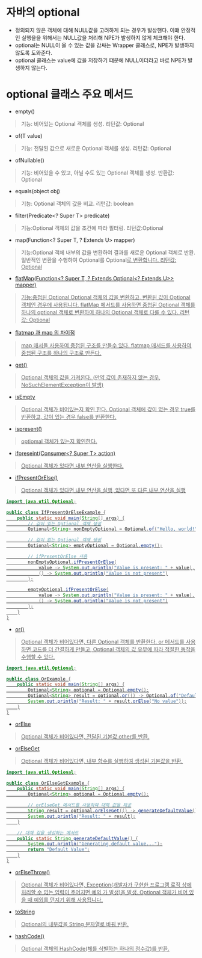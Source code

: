 # 자바의 optional
- 정의되지 않은 객체에 대해 NULL값을 고려하게 되는 경우가 발상핸다. 이떄 안정적인 실행을을 위해서는 NULL값을 처리해 NPE가 발생하지 않게 체크해야 한다.
- optional는 NULL이 올 수 있는 값을 감싸는 Wrapper 클래스로, NPE가 발생하지 않도록 도와준다.
- optional 클래스는 value에 값을 저장하기 떄문에 NULL이더라고 바로 NPE가 발생하지 않는다.
# optional 클래스 주요 메서드
- empty()
> 기능: 비어있는 Optional 객체를 생성.
> 리턴값: Optional<T>
- of(T value)
> 기능: 전달된 값으로 새로운 Optional 객체를 생성.
>리턴값: Optional<T>
- ofNullable()
> 기능: 비어있을 수 있고, 아닐 수도 있는 Optional 객체를 생성.
>반환값: Optional<T>
- equals(object obj)
> 기능: Optional 객체의 값을 비교.
> 리턴값: boolean
- filter(Predicate<? Super T> predicate)
>기능:Optional 객체의 값을 조건에 따라 필터링.
>리턴값:Optional
- map(Function<? Super T, ? Extends U> mapper)
>기능:Optional 객체 내부의 값을 변환하여 결과를 새로운 Optional 객체로 반환.
>  일반적인 변환을 수행하여 Optional<T>를 Optional<U>로 변환합니다.
>리턴값: Optional<U>
- flatMap(Function<? Super T, ? Extends Optional<? Extends U>> mapper)
> 기능:중첩된 Optional
> Optional 객체의 값을 변환하고, 변환된 값이 Optional 객체인 경우에 사용됩니다.
>flatMap 메서드를 사용하면 중첩된 Optional 객체를 하나의 optional 객체로 변환하여  하나의 Optional 객체로 다룰 수 있다.
> 리턴값: Optional<U> 
- flatmap 과 map 의 차이점
> map 매서들 사용하여 중첩된 구조를 만들수 있다.
> flatmap 매서드를 사용하여 중첩된 구조를 하나의 구조로 만든다.
- get()
> Optional 객체의 값을 가져온다.
(만약 값이 존재하지 않는 경우, NoSuchElementException이 발생)
- isEmpty
> Optional 객체가 비어있는지 확인 한다.
>Optional 객체에 값이 없는 경우 true를 반환하고, 값이 있는 경우 false를 반환한다.
- ispresent()
> optiomal 객체가 있는지 확인한다.
- ifpreseint(Consumer<? Super T> action)
> Optional 객체가 있다면 내부 연산을 실행한다.
-  ifPresentOrElse()
> Optional 객체가 있다면 내부 연산을 실행, 없다면 또 다른 내부 연산을 실행
```java
import java.util.Optional;

public class IfPresentOrElseExample {
    public static void main(String[] args) {
        // 값이 있는 Optional 객체 생성
        Optional<String> nonEmptyOptional = Optional.of("Hello, world!");

        // 값이 없는 Optional 객체 생성
        Optional<String> emptyOptional = Optional.empty();

        // ifPresentOrElse 사용
        nonEmptyOptional.ifPresentOrElse(
            value -> System.out.println("Value is present: " + value),
            () -> System.out.println("Value is not present")
        );

        emptyOptional.ifPresentOrElse(
            value -> System.out.println("Value is present: " + value),
            () -> System.out.println("Value is not present")
        );
    }
}
```
- or()
> Optional 객체가 비어있다면, 다른 Optional 객체를 반환한다.
> or 메서드를 사용하면 코드를 더 간결하게 만들고, Optional 객체의 값 유무에 따라 적절한 동작을 수행할 수 있다.
```java
import java.util.Optional;

public class OrExample {
    public static void main(String[] args) {
        Optional<String> optional = Optional.empty();
        Optional<String> result = optional.or(() -> Optional.of("Default Value"));
        System.out.println("Result: " + result.orElse("No value"));
    }
}
```
- orElse
>  Optional 객체가 비어있다면, 전달된 기본값 other를 반환.
- orElseGet
>  Optional 객체가 비어있다면, 내부 함수를 실행하여 생성된 기본값을 반환.
```java
import java.util.Optional;

public class OrElseGetExample {
    public static void main(String[] args) {
        Optional<String> optional = Optional.empty();

        // orElseGet 메서드를 사용하여 대체 값을 제공
        String result = optional.orElseGet(() -> generateDefaultValue());
        System.out.println("Result: " + result);
    }

    // 대체 값을 생성하는 메서드
    public static String generateDefaultValue() {
        System.out.println("Generating default value...");
        return "Default Value";
    }
}
```
- orElseThrow()
> Optional 객체가 비어있다면, Exception(개발자가 구현한 프로그램 로직 상에 처리할 수 없는 입력이 주어지면 예외 가 발생)을 발생.
>Optional 객체가 비어 있을 때 예외를 던지기 위해 사용됩니다.
- toString
>Optional의 내부값을 String 문자열로 바꿔 반환.
- hashCode()
> Optional 객체의 HashCode(체를 식별하는 하나의 정수값)를 반환.